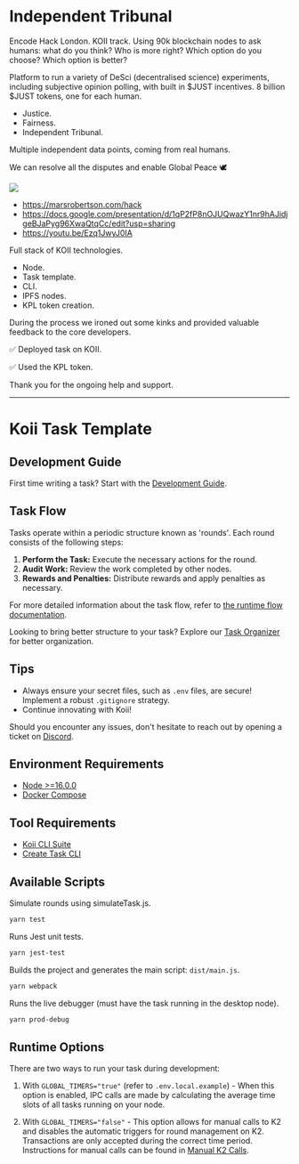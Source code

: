 # Independent Tribunal

Encode Hack London. KOII track. Using 90k blockchain nodes to ask humans: what do you think? Who is more right? Which option do you choose? Which option is better?

Platform to run a variety of DeSci (decentralised science) experiments, including subjective opinion polling, with built in $JUST incentives. 8 billion $JUST tokens, one for each human.

* Justice.
* Fairness.
* Independent Tribunal.

Multiple independent data points, coming from real humans.

We can resolve all the disputes and enable Global Peace 🕊️

![](https://i.imgur.com/RMx7rAD.png)

* https://marsrobertson.com/hack
* https://docs.google.com/presentation/d/1qP2fP8nOJUQwazY1nr9hAJidjgeBJaPyg96XwaQtqCc/edit?usp=sharing
* https://youtu.be/Ezq1JwyJ0IA
  
Full stack of KOII technologies.
* Node.
* Task template.
* CLI.
* IPFS nodes.
* KPL token creation.

During the process we ironed out some kinks and provided valuable feedback to the core developers. 

✅ Deployed task on KOII.

✅ Used the KPL token.

Thank you for the ongoing help and support.

---

# Koii Task Template

## Development Guide

First time writing a task? Start with the [Development Guide](https://github.com/koii-network/ezsandbox).

## Task Flow

Tasks operate within a periodic structure known as 'rounds'. Each round consists of the following steps:

1. **Perform the Task:** Execute the necessary actions for the round.
2. **Audit Work:** Review the work completed by other nodes.
3. **Rewards and Penalties:** Distribute rewards and apply penalties as necessary.

For more detailed information about the task flow, refer to [the runtime flow documentation](https://docs.koii.network/concepts/what-are-tasks/what-are-tasks/gradual-consensus).

Looking to bring better structure to your task? Explore our [Task Organizer](https://www.figma.com/community/file/1220194939977550205/Task-Outline) for better organization.

## Tips

- Always ensure your secret files, such as `.env` files, are secure! Implement a robust `.gitignore` strategy.
- Continue innovating with Koii!

Should you encounter any issues, don't hesitate to reach out by opening a ticket on [Discord](https://discord.gg/koii-network).

## Environment Requirements

- [Node >=16.0.0](https://nodejs.org)
- [Docker Compose](https://docs.docker.com/get-started/08_using_compose/)

## Tool Requirements

- [Koii CLI Suite](https://docs.koii.network/develop/command-line-tool/koii-cli/install-cli)
- [Create Task CLI](https://docs.koii.network/develop/command-line-tool/create-task-cli/install)

## Available Scripts


Simulate rounds using simulateTask.js.

```sh
yarn test
```

Runs Jest unit tests.

```sh
yarn jest-test
```


Builds the project and generates the main script: `dist/main.js`.

```sh
yarn webpack
```

Runs the live debugger (must have the task running in the desktop node).

```sh
yarn prod-debug
```

## Runtime Options

There are two ways to run your task during development:

1. With `GLOBAL_TIMERS="true"` (refer to `.env.local.example`) - When this option is enabled, IPC calls are made by calculating the average time slots of all tasks running on your node.

2. With `GLOBAL_TIMERS="false"` - This option allows for manual calls to K2 and disables the automatic triggers for round management on K2. Transactions are only accepted during the correct time period. Instructions for manual calls can be found in [Manual K2 Calls](./Manual%20K2%20Calls.md).
